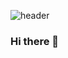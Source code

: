 ![header](https://capsule-render.vercel.app/api?type=rect&color=gradient&height=150&section=header&text=Khanh%20Tram&fontSize=70)

### Hi there 👋





<!--
**tramhuynh20/tramhuynh20** is a ✨ _special_ ✨ repository because its `README.md` (this file) appears on your GitHub profile.

Here are some ideas to get you started:

- 🔭 I’m currently working on ...
- 🌱 I’m currently learning ...
- 👯 I’m looking to collaborate on ...
- 🤔 I’m looking for help with ...
- 💬 Ask me about ...
- 📫 How to reach me: ...
- 😄 Pronouns: ...
- ⚡ Fun fact: ...
-->

